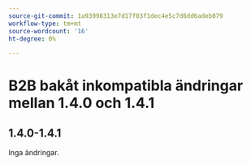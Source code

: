 ```yaml
---
source-git-commit: 1a93998313e7d17f03f1dec4e5c7d6dd6adeb079
workflow-type: tm+mt
source-wordcount: '16'
ht-degree: 0%

---
```

# B2B bakåt inkompatibla ändringar mellan 1.4.0 och 1.4.1

## 1.4.0-1.4.1

Inga ändringar.
